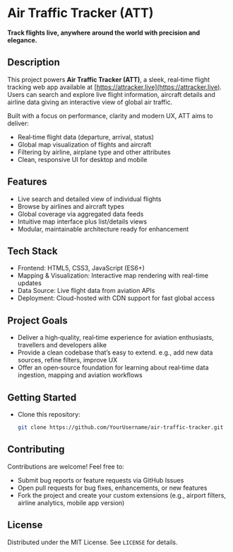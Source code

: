 # Air Traffic Tracker (ATT)

**Track flights live, anywhere around the world with precision and elegance.**

## Description

This project powers **Air Traffic Tracker (ATT)**, a sleek, real‑time flight tracking web app available at [https://attracker.live](https://attracker.live). Users can search and explore live flight information, aircraft details and airline data giving an interactive view of global air traffic.

Built with a focus on performance, clarity and modern UX, ATT aims to deliver:

* Real‑time flight data (departure, arrival, status)
* Global map visualization of flights and aircraft
* Filtering by airline, airplane type and other attributes
* Clean, responsive UI for desktop and mobile

## Features

* Live search and detailed view of individual flights
* Browse by airlines and aircraft types
* Global coverage via aggregated data feeds
* Intuitive map interface plus list/details views
* Modular, maintainable architecture ready for enhancement

## Tech Stack

* Frontend: HTML5, CSS3, JavaScript (ES6+)
* Mapping & Visualization: Interactive map rendering with real-time updates
* Data Source: Live flight data from aviation APIs
* Deployment: Cloud-hosted with CDN support for fast global access

## Project Goals

* Deliver a high‑quality, real‑time experience for aviation enthusiasts, travellers and developers alike
* Provide a clean codebase that’s easy to extend. e.g., add new data sources, refine filters, improve UX
* Offer an open‑source foundation for learning about real‑time data ingestion, mapping and aviation workflows

## Getting Started

* Clone this repository:

   ```bash
   git clone https://github.com/YourUsername/air‑traffic‑tracker.git  
   ```

## Contributing

Contributions are welcome! Feel free to:

* Submit bug reports or feature requests via GitHub Issues
* Open pull requests for bug fixes, enhancements, or new features
* Fork the project and create your custom extensions (e.g., airport filters, airline analytics, mobile app version)

## License

Distributed under the MIT License. See `LICENSE` for details.
